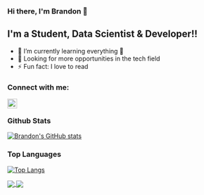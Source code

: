 ### Hi there, I'm Brandon 👋

## I'm a Student, Data Scientist & Developer!!

- 🌱 I’m currently learning everything 🤣
- 👯 Looking for more opportunities in the tech field
- ⚡ Fun fact: I love to read


### Connect with me:
[<img align="left" alt="codeSTACKr | LinkedIn" width="22px" src="https://cdn.jsdelivr.net/npm/simple-icons@v3/icons/linkedin.svg" />][linkedin]

<br />

### Github Stats
[![Brandon's GitHub stats](https://github-readme-stats.vercel.app/api?username=bwan910&show_icons=true&theme=radical&include_all_commits=true)](https://github.com/bwan910/github-readme-stats)

### Top Languages
[![Top Langs](https://github-readme-stats.vercel.app/api/top-langs/?username=bwan910&theme=radical&layout=compact)](https://github.com/bwan910/github-readme-stats)

<a href="https://github.com/bwan910/github-readme-stats">
  <img align="center" src="https://github-readme-stats.vercel.app/api?username=bwan910&show_icons=true&theme=radical&include_all_commits=true" />
</a>
<a href="https://github.com/bwan910/">
  <img align="center" src="https://github-readme-stats.vercel.app/api/top-langs/?username=bwan910&theme=radical&layout=compact" />
</a>


[linkedin]: https://www.linkedin.com/in/brandon-wan-053847193/
